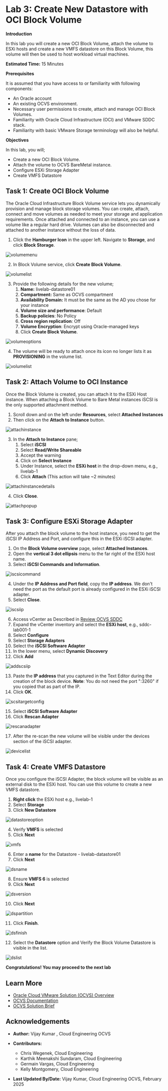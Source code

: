 # Lab 3: Create New Datastore with OCI Block Volume

**Introduction**

In this lab you will create a new OCI Block Volume, attach the volume to ESXi hosts and create a new VMFS datastore on this Block Volume, this volume will then be used to host workload virtual machines.

**Estimated Time:** 15 Minutes

**Prerequisites**

It is assumed that you have access to or familiarity with following components:

- An Oracle account
- An existing OCVS environment.
- Necessary user permissions to create, attach and manage OCI Block Volumes.
- Familiarity with Oracle Cloud Infrastructure (OCI) and VMware SDDC stack.
- Familiarity with basic VMware Storage terminology will also be helpful.

**Objectives**

In this lab, you will;

- Create a new OCI Block Volume.
- Attach the volume to OCVS BareMetal instance.
- Configure ESXi Storage Adapter
- Create VMFS Datastore

## Task 1: Create OCI Block Volume

The Oracle Cloud Infrastructure Block Volume service lets you dynamically provision and manage block storage volumes. You can create, attach, connect and move volumes as needed to meet your storage and application requirements. Once attached and connected to an instance, you can use a volume like a regular hard drive. Volumes can also be disconnected and attached to another instance without the loss of data.

1. Click the **Hamburger Icon** in the upper left. Navigate to **Storage**, and click **Block Storage**.

![volumemenu](./images/volumemenu.png)

2. In Block Volume service, click **Create Block Volume**.

![volumelist](./images/createvolume.png)

3. Provide the following details for the new volume;
      1. **Name:** livelab-datastore01
      2. **Compartment:** Same as OCVS compartment
      3. **Availability Domain:** It must be the same as the AD you chose for your instance
      4. **Volume size and performance**: Default
      5. **Backup policies**: No Policy
      6. **Cross region replication**: Off
      7. **Volume Encryption**: Encrypt using Oracle-managed keys
      8. Click **Create Block Volume**.

![volumeoptions](./images/volumeoption.png)

4. The volume will be ready to attach once its icon no longer lists it as **PROVISIONING** in the volume list.

![volumelist](./images/volumelist.png)

## Task 2: Attach Volume to OCI Instance

Once the Block Volume is created, you can attach it to the ESXi Host instance. When attaching a Block Volume to Bare Metal instances iSCSI is the only supported attachment method.

1. Scroll down and on the left under **Resources**, select **Attached Instances**
2. Then click on the **Attach to Instance** button.

![attachinstance](./images/attachinstance.png)

3. In the **Attach to Instance** pane;
      1. Select **iSCSI**
      2. Select **Read/Write Shareable**
      3. Accept the warning
      4. Click on **Select Instance**
      5. Under Instance, select the **ESXi host** in the drop-down menu, e.g., livelab-1
      6. Click **Attach** (This action will take ~2 minutes)

![attachinstancedetails](./images/attachinstancedetails.png)

4. Click **Close**.

![attachpopup](./images/attachinstanceclose.png)

## Task 3: Configure ESXi Storage Adapter

After you attach the block volume to the host instance, you need to get the iSCSI IP Address and Port, and configure this in the ESXi iSCSI adapter.

1. On the **Block Volume overview** page, select **Attached Instances**.
2. Open the **vertical 3 dot ellipsis** menu to the far right of the ESXi host name.
3. Select **iSCSI Commands and Information**.

![iscsicommand](./images/iscsicommand.png)

4. Under the **IP Address and Port field**, copy the **IP address**. We don't need the port as the default port is already configured in the ESXi iSCSI adapter.
5. Select **Close**.

![iscsiip](./images/iscsiip.png)

6. Access vCenter as Described in [Review OCVS SDDC](?lab=deploy_ocvs#Task3:ReviewOCVSSDDC)
7. Expand the vCenter inventory and select the **ESXi host**, e.g., sddc-lab001-1
8. Select **Configure**
9.  Select **Storage Adapters**
10. Select the **iSCSI Software Adapter**
11. In the lower menu, select **Dynamic Discovery**
12. Click **Add**

![addscsiip](./images/addscsiip.png)

13. Paste the **IP address** that you captured in the Text Editor during the creation of the block device.
    **Note**: You do not need the port ":3260" if you copied that as part of the IP.
14. Click **OK**.

![scsitargetconfig](./images/scsitargetconfig.png)

15. Select **iSCSI Software Adapter**
16. Click **Rescan Adapter**

![rescanadapter](./images/rescanadapter.png)

17. After the re-scan the new volume will be visible under the devices section of the iSCSI adapter.

![devicelist](./images/storagelist.png)

## Task 4: Create VMFS Datastore
Once you configure the iSCSI Adapter, the block volume will be visible as an external disk to the ESXi host. You can use this volume to create a new VMFS datastore.

1. **Right click** the ESXi host e.g., livelab-1
2. Select **Storage**
3. Click **New Datastore**

![datastoreoption](./images/newdatastore.png)

4. Verify **VMFS** is selected
5. Click **Next**

![vmfs](./images/datastorevmfs.png)

6. Enter a **name** for the Datastore - livelab-datastore01
7. Click **Next**

![dsname](./images/datastorename.png)

8. Ensure **VMFS 6** is selected
9.  Click **Next**

![dsversion](./images/datastoreversion.png)

10. Click **Next**

![dspartition](./images/datastorepartition.png)

11. Click **Finish**.

![dsfinish](./images/datastorefinish.png)

12. Select the **Datastore** option and Verify the Block Volume Datastore is visible in the list.

![dslist](./images/datastorelist.png)

**Congratulations! You may proceed to the next lab**

## Learn More

- [Oracle Cloud VMware Solution (OCVS) Overview](https://www.oracle.com/in/cloud/compute/vmware/)
- [OCVS Documentation](https://docs.oracle.com/en-us/iaas/Content/VMware/Concepts/ocvsoverview.htm)
- [OCVS Solution Brief](https://www.oracle.com/a/ocom/docs/understanding-oracle-cloud-vmware-solution.pdf)

## Acknowledgements

* **Author:** Vijay Kumar
, Cloud Engineering OCVS
* **Contributors:**
    - Chris Wegenek, Cloud Engineering
    - Karthik Meenakshi Sundaram, Cloud Engineering
    - Germain Vargas, Cloud Engineering
    - Kelly Montgomery, Cloud Engineering

* **Last Updated By/Date:** Vijay Kumar, Cloud Engineering OCVS, February 2025